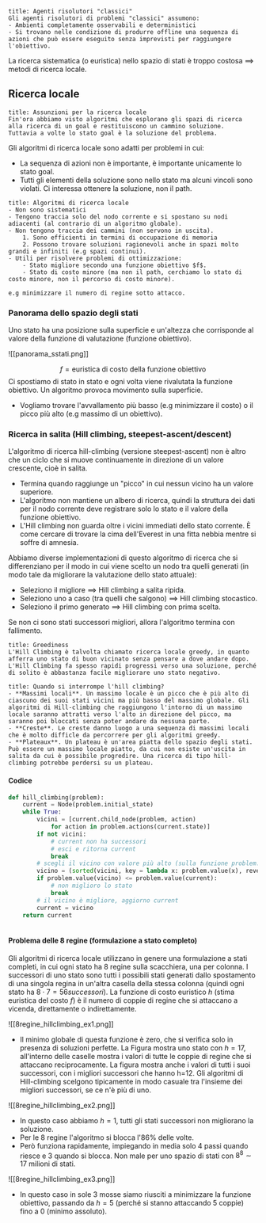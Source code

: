 ```ad-def
title: Agenti risolutori "classici"
Gli agenti risolutori di problemi "classici" assumono:
- Ambienti completamente osservabili e deterministici
- Si trovano nelle condizione di produrre offline una sequenza di azioni che può essere eseguito senza imprevisti per raggiungere l'obiettivo.
```

La ricerca sistematica (o euristica) nello spazio di stati è troppo costosa $\implies$ metodi di ricerca locale.

## Ricerca locale
```ad-warning
title: Assunzioni per la ricerca locale
Fin'ora abbiamo visto algoritmi che esplorano gli spazi di ricerca alla ricerca di un goal e restituiscono un cammino soluzione.
Tuttavia a volte lo stato goal è la soluzione del problema.
```

Gli algoritmi di ricerca locale sono adatti per problemi in cui:
- La sequenza di azioni non è importante, è importante unicamente lo stato goal.
- Tutti gli elementi della soluzione sono nello stato ma alcuni vincoli sono violati. Ci interessa ottenere la soluzione, non il path.

```ad-def
title: Algoritmi di ricerca locale
- Non sono sistematici
- Tengono traccia solo del nodo corrente e si spostano su nodi adiacenti (al contrario di un algoritmo globale).
- Non tengono traccia dei cammini (non servono in uscita).
	1. Sono efficienti in termini di occupazione di memoria
	2. Possono trovare soluzioni ragionevoli anche in spazi molto grandi e infiniti (e.g spazi continui).
- Utili per risolvere problemi di ottimizzazione:
	- Stato migliore secondo una funzione obiettivo $f$.
	- Stato di costo minore (ma non il path, cerchiamo lo stato di costo minore, non il percorso di costo minore).

e.g minimizzare il numero di regine sotto attacco.

```

### Panorama dello spazio degli stati
Uno stato ha una posizione sulla superficie e un'altezza che corrisponde al valore della funzione di valutazione (funzione obiettivo).

![[panorama_sstati.png]]

$$f =\text{euristica di costo della funzione obiettivo}$$ Ci spostiamo di stato in stato e ogni volta viene rivalutata la funzione obiettivo. Un algoritmo provoca movimento sulla superficie.
- Vogliamo trovare l'avvallamento più basso (e.g minimizzare il costo) o il picco più alto (e.g massimo di un obiettivo).

### Ricerca in salita (Hill climbing, steepest-ascent/descent)
L'algoritmo di ricerca hill-climbing (versione steepest-ascent) non è altro che un ciclo che si muove continuamente in direzione di un valore crescente, cioè in salita. 
- Termina quando raggiunge un "picco" in cui nessun vicino ha un valore superiore. 
- L'algoritmo non mantiene un albero di ricerca, quindi la struttura dei dati per il nodo corrente deve registrare solo lo stato e il valore della funzione obiettivo. 
- L'Hill climbing non guarda oltre i vicini immediati dello stato corrente. È come cercare di trovare la cima dell'Everest in una fitta nebbia mentre si soffre di amnesia.

Abbiamo diverse implementazioni di questo algoritmo di ricerca che si differenziano per il modo in cui viene scelto un nodo tra quelli generati (in modo tale da migliorare la valutazione dello stato attuale):
- Seleziono il migliore $\implies$ Hill climbing a salita ripida.
- Seleziono uno a caso (tra quelli che salgono) $\implies$ Hill climbing stocastico.
- Seleziono il primo generato $\implies$ Hill climbing con prima scelta.

Se non ci sono stati successori migliori, allora l'algoritmo termina con fallimento.

```ad-note
title: Greediness
L'Hill Climbing è talvolta chiamato ricerca locale greedy, in quanto afferra uno stato di buon vicinato senza pensare a dove andare dopo. L'Hill Climbing fa spesso rapidi progressi verso una soluzione, perché di solito è abbastanza facile migliorare uno stato negativo. 
```

```ad-warning
title: Quando si interrompe l'hill climbing?
- **Massimi locali**. Un massimo locale è un picco che è più alto di ciascuno dei suoi stati vicini ma più basso del massimo globale. Gli algoritmi di Hill-climbing che raggiungono l'intorno di un massimo locale saranno attratti verso l'alto in direzione del picco, ma saranno poi bloccati senza poter andare da nessuna parte.
- **Creste**. Le creste danno luogo a una sequenza di massimi locali che è molto difficle da percorrere per gli algoritmi greedy.
- **Plateaux**. Un plateau è un'area piatta dello spazio degli stati. Può essere un massimo locale piatto, da cui non esiste un'uscita in salita da cui è possibile progredire. Una ricerca di tipo hill-climbing potrebbe perdersi su un plateau.
```
#### Codice
```python
def hill_climbing(problem):
	current = Node(problem.initial_state)
	while True:
		vicini = [current.child_node(problem, action) 
			for action in problem.actions(current.state)]
		if not vicini:
			# current non ha successori
			# esci e ritorna current
			break
		# scegli il vicino con valore più alto (sulla funzione problem.value)
		vicino = (sorted(vicini, key = lambda x: problem.value(x), reverse = True))[0]
		if problem.value(vicino) <= problem.value(current):
			# non miglioro lo stato
			break
		# il vicino è migliore, aggiorno current
		current = vicino
	return current
	
```

#### Problema delle 8 regine (formulazione a stato completo)
Gli algoritmi di ricerca locale utilizzano in genere una formulazione a stati completi, in cui ogni stato ha 8 regine sulla scacchiera, una per colonna. I successori di uno stato sono tutti i possibili stati generati dallo spostamento di una singola regina in un'altra casella della stessa colonna (quindi ogni stato ha $8 \cdot 7 = 56 successori$). La funzione di costo euristico $h$ (stima euristica del costo $f$) è il numero di coppie di regine che si attaccano a vicenda, direttamente o indirettamente. 

![[8regine_hillclimbing_ex1.png]]
- Il minimo globale di questa funzione è zero, che si verifica solo in presenza di soluzioni perfette. La Figura mostra uno stato con $h = 17$, all'interno delle caselle mostra i valori di tutte le coppie di regine che si attaccano reciprocamente. La figura mostra anche i valori di tutti i suoi successori, con i migliori successori che hanno h=12. Gli algoritmi di Hill-climbing scelgono tipicamente in modo casuale tra l'insieme dei migliori successori, se ce n'è più di uno.

![[8regine_hillclimbing_ex2.png]]
- In questo caso abbiamo $h = 1$, tutti gli stati successori non migliorano la soluzione.
- Per le 8 regine l'algoritmo si blocca l'$86\%$ delle volte.
- Però funziona rapidamente, impiegando in media solo 4 passi quando riesce e 3 quando si blocca. Non male per uno spazio di stati con $8^8 \sim 17$ milioni di stati.

![[8regine_hillclimbing_ex3.png]]
- In questo caso in sole 3 mosse siamo riusciti a minimizzare la funzione obiettivo, passando da $h = 5$ (perché si stanno attaccando 5 coppie) fino a 0 (minimo assoluto).